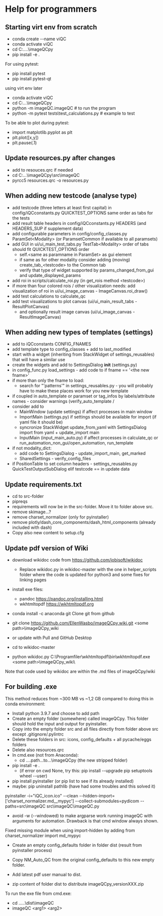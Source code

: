 # Help for programmers

## Starting virt env from scratch
- conda create --name viQC
- conda activate viQC
- cd C:\....\imageQCpy
- pip install -e .

For using pytest:
- pip install pytest
- pip install pytest-qt

using virt env later
- conda activate viQC
- cd C:\...\imageQCpy
- python -m imageQC.imageQC # to run the program
- python -m pytest tests\test_calculations.py # example to test

To be able to plot during pytest:
- import matplotlib.pyplot as plt
- plt.plot([x,y])
- plt.pause(.1)

## Update resources.py after changes
- add to resouces.qrc if needed
- cd C:\...\imageQCpy\src\imageQC
- pyrcc5 resources.qrc -o resources.py

## When adding new testcode (analyse type)
- add testcode (three letters at least first capital) in config/iQCconstants.py QUICKTEST_OPTIONS same order as tabs for the tests
- add result table headers in config/iQCconstants.py HEADERS (and HEADERS_SUP if supplement data)
- add configurable parameters in config/config_classes.py ParamSet&lt;Modality&gt; (or ParamsetCommon if available to all paramsets)
- add GUI in ui/ui_main_test_tabs.py TestTab&lt;Modality&gt; order of tabs should fit QUICKTEST_OPTIONS order
	- self.&lt;same as paramname in ParamSet&gt; as gui element
	- if same as for other modality consider adding (moving) create_tab_&lt;testcode&gt; to the Common tab
	- verify that type of widget supported by params_changed_from_gui and update_displayed_params
- add roi in scripts/calculate_roi.py (in get_rois method &lt;testcode&gt;)
- if more than four colored rois / other visualization needs: add visualization of roi in ui/ui_image_canvas - ImageCanvas.roi_draw()
- add test calculations to calculate_qc
- add test visualizations to plot canvas (ui/ui_main_result_tabs - ResultPlotCanvas)
	- and optionally result image canvas (ui/ui_image_canvas - ResultImageCanvas)
 
## When adding new types of templates (settings)
- add to iQCconstants CONFIG_FNAMES
- add template type to config_classes + add to last_modified
- start with a widget (inheriting from StackWidget of settings_reusables) that will have a similar use
- create the widgets and add to SettingsDialog __init__ (settings.py)
- in config_func.py load_settings - add code to if fname == '&lt;the new fname&gt;'
- if more than only the fname to load:
	- search for "'patterns'" in  settings_reusables.py - you will probably have to make these places work for you new template
- if coupled in auto_template or paramset or tag_infos by labels/attribute names - consider warnings (verify_auto_template / 
- consider add to 
	- MainWindow (update settings) if affect processes in main window
	- ImportMain (settings.py) if settings should be available for import (if yaml file it should be)
	- syncronize StackWidget update_from_yaml with SettingsDialog import from yaml + update_import main
	- InputMain (input_main_auto.py) if affect processes in calculate_qc or run_automation_non_gui/open_automation, run_template
- if not modality_dict:
	- add code to SettingsDialog - update_import_main, get_marked
	- SharedSettings - verify_config_files
- if PositionTable to set column headers - settings_reusables.py QuickTestOutputSubDialog elif testcode == in update data

## Update requirements.txt
- cd to src-folder
- pipreqs 
- requirements will now be in the src-folder. Move it to folder above src.
- remove skimage...?
- remove charset_normalizer (only for pyinstaller)
- remove plotly/dash_core_components/dash_html_components (already included with dash)
- Copy also new content to setup.cfg

## Update pdf version of Wiki
- download wikidoc code from https://github.com/jobisoft/wikidoc
	- Replace wikidoc.py in wikidoc-master with the one in helper_scripts folder where the code is updated for python3 and some fixes for linking pages
- install exe files: 
	- pandoc https://pandoc.org/installing.html 
	- wkhtmltopdf https://wkhtmltopdf.org

- conda install -c anaconda git
Clone git from github
- git clone https://github.com/EllenWasbo/imageQCpy.wiki.git &lt;some path&gt;\imageQCpy_wiki
- or update with Pull and GitHub Desktop

- cd to wikidoc-master
- python wikidoc.py C:\Programfiler\wkhtmltopdf\bin\wkhtmltopdf.exe &lt;some path&gt;\\imageQCpy_wiki\

Note that code used by wikidoc are within the .md files of imageQCpy/wiki

## For building .exe
This method reduces from ~300 MB vs ~1,2 GB compared to doing this in conda environment:
- Install python 3.9.7 and choose to add path
- Create an empty folder (somewhere) called imageQCpy. This folder should hold the input and output for pyinstaller.
- Copy into the empty folder src and all files directly from folder above src except .gitignore/.pylintrc
- Delete these folders in src: icons, config_defaults + all pycache/eggs folders
- Delete also resources.qrc
- In cmd.exe (not from Anaconda):
	- cd ....path...to...\imageQCpy (the new stripped folder)
- pip install -e . 
	- (if error on cwd None, try this: pip install --upgrade pip setuptools wheel --user)
- pip install pyinstaller (or pip list to see if its already installed)
- maybe: pip uninstall pathlib (have had some troubles and this solved it)

pyinstaller -i="iQC_icon.ico" --clean --hidden-import=['charset_normalizer.md__mypyc'] --collect-submodules=pydicom --paths=src\imageQC src\imageQC\imageQC.py

- avoid -w (--windowed) to make argparse work running imageQC with arguments for automation. Drawback is that cmd window always shown.

Fixed missing module when using import-hidden by adding from charset_normalizer import md_mypyc

- Create an empty config_defaults folder in folder dist (result from pyinstaller process)
- Copy NM_Auto_QC from the original config_defaults to this new empty folder.
- Add latest pdf user manual to dist.

- zip content of folder dist to distribute imageQCpy_versionXXX.zip

To run the exe file from cmd.exe:
- cd .....\dist\imageQC
- imageQC &lt;arg1&gt; &lt;arg2&gt;
